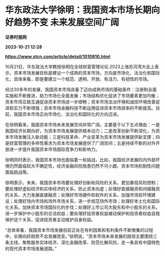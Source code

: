# 华东政法大学徐明：我国资本市场长期向好趋势不变 未来发展空间广阔
**证券时报网**

**2023-10-21 12:28**

**https://www.stcn.com/article/detail/1010810.html**

10月21日，华东政法大学教授徐明在全球财富管理论坛·2023上海苏河湾大会上表示，资本市场发展目标是建设一个成熟的资本市场，方向是市场化、法治化和国际化，具体来看，即是要建立一个规范、透明、开放、有活力、有韧性的市场。

经过30多年的发展，我国资本市场具备了迈向成熟市场的基础条件：注册制全面实施和不断推进，助力市场化全面发展；市场结构优化促进了市场要素更加均衡；资本市场互联互通促进资本市场进一步顺畅；资本市场法治环境和诚信环境改善促进软实力不断增强；资本市场金融科技不断运用促进资本市场效率的不断提高。目前，我国资本市场正向市场化、法治化和国际化的方向迈进。

在徐明看来，我国资本市场未来发展空间非常广阔，主要基于以下五点理由：一是我国经济长期向好，为资本市场发展提供根本动力；二是改革创新不断深化，为资本市场发展注入新动能；三是科技革命、产业变革为资本市场发展提供新支撑；四是财富管理的多样性需求为资本市场发展提供了广阔空间；五是持续不断的对外开放进一步提升我国资本市场国际竞争力和影响力。

徐明同时表示，我国资本市场也面临着一些挑战，比如，我国经济发展的内外部环境仍然面临较大不确定性，经济金融风险隐患仍然不可小觑、资本市场机制性问题面临挑战等。

徐明表示，未来，我国资本市场要处理好创新和风险的关系，更加重视风险控制；要处理好虚拟经济和实体经济的关系，防止资本向虚；处理好直接融资和间接融资的关系，大力发展直接融资；处理好市场硬件和软件的关系，加强市场软环境建设；处理好场内市场和场外市场关系，进一步规范场外市场；处理好本土化和国际化关系，加快资本市场国际化的步伐；处理好上市公司大股东和中小股东的关系，进一步保护中小股东的合法权益；要处理好投资者权益被动保护和投资者权益自我保护这个关系，促进投资者主动维护自身权益。

“总体来看，我国资本市场发展目前正处在有利因素和有利条件不断聚集的过程中，长期向好趋势不会发展改变。”徐明说，“资本市场未来发展的路径主要围绕三条主线，聚焦服务实体经济、深化金融改革、防范化解风险，走一条具有中国特色的现代资本市场发展道路。”